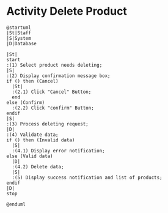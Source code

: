 # Activity Delete Product

```plantuml
@startuml
|St|Staff
|S|System
|D|Database

|St|
start
:(1) Select product needs deleting;
|S|
:(2) Display confirmation message box;
if () then (Cancel)
  |St|
  :(2.1) Click "Cancel" Button;
  end
else (Confirm)
  :(2.2) Click "confirm" Button;
endif
|S|
:(3) Process deleting request;
|D|
:(4) Validate data;
if () then (Invalid data)
  |S|
  :(4.1) Display error notification;
else (Valid data)
  |D|
  :(4.2) Delete data;
  |S|
  :(5) Display success notification and list of products;
endif
|D|
stop

@enduml
```

<!-- diagram id="activity-manage-product-delete-product" -->